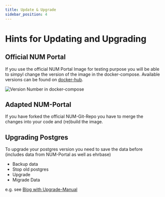 ```yaml
---
title: Update & Upgrade
sidebar_position: 4
---
```


# Hints for Updating and Upgrading

## Official NUM Portal
If you use the official NUM Portal Image for testing purpose you will be able to simpyl change the version of the image in the docker-compose.
Available versions can be found on [docker-hub](https://hub.docker.com/r/numresearchdataplatform/num-portal-webapp/tags).

![Version Number in docker-compose](/img/docker-num-portal-version.png)

## Adapted NUM-Portal
If you have forked the official NUM-Git-Repo you have to merge the changes into your code and (re)build the image.

## Upgrading Postgres
To upgrade your postgres version you need to save the data before (includes data from NUM-Portal as well as ehrbase)

- Backup data
- Stop old postgres
- Upgrade
- Migrade Data

e.g. see [Blog with Upgrade-Manual](https://www.endpointdev.com/blog/2022/10/upgrading-postgresql-14-to-15-on-fedora-centos-rocky-alma-linux/)
